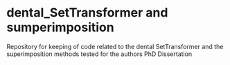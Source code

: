# dental_SetTransformer and sumperimposition
Repository for keeping of code related to the dental SetTransformer and the superimposition methods tested for the authors PhD Dissertation
